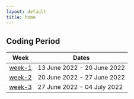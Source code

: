 ```yaml
---
layout: default
title: home
---
```


## Coding Period  

|Week                           |Dates                      |
|-------------------------------|---------------------------|
| [week-1](/gsoc/weeks/week-1)  |13 June 2022 - 20 June 2022 
| [week-2](/gsoc/weeks/week-2)  |20 June 2022 - 27 June 2022 
| [week-3](/gsoc/weeks/week-3)  |27 June 2022 - 04 July 2022 
